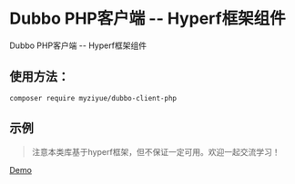 # Dubbo PHP客户端 -- Hyperf框架组件

Dubbo PHP客户端 -- Hyperf框架组件

## 使用方法：

```shell
composer require myziyue/dubbo-client-php
```


## 示例

> 注意本类库基于hyperf框架，但不保证一定可用。欢迎一起交流学习！

[Demo](./demo/demo.php)